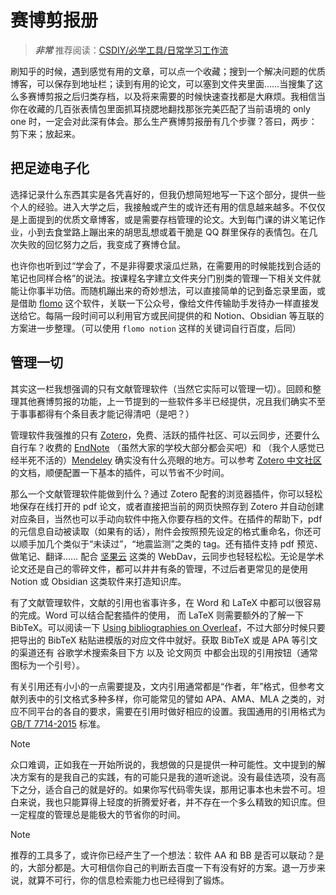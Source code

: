 # **赛博剪报册**

> ***非常*** 推荐阅读：[CSDIY/必学工具/日常学习工作流](https://csdiy.wiki/%E5%BF%85%E5%AD%A6%E5%B7%A5%E5%85%B7/workflow/)

刷知乎的时候，遇到感觉有用的文章，可以点一个收藏；搜到一个解决问题的优质博客，可以保存到地址栏；读到有用的论文，可以塞到文件夹里面……当搜集了这么多赛博剪报之后归类存档，以及将来需要的时候快速查找都是大麻烦。我相信当你在收藏的几百张表情包里面抓耳挠腮地翻找那张完美匹配了当前语境的 only one 时，一定会对此深有体会。那么生产赛博剪报册有几个步骤？答曰，两步：剪下来；放起来。

## **把足迹电子化**

选择记录什么东西其实是各凭喜好的，但我仍想简短地写一下这个部分，提供一些个人的经验。进入大学之后，我接触或产生的或许还有用的信息越来越多。不仅仅是上面提到的优质文章博客，或是需要存档管理的论文。大到每门课的讲义笔记作业，小到去食堂路上蹦出来的胡思乱想或着干脆是 QQ 群里保存的表情包。在几次失败的回忆努力之后，我变成了赛博仓鼠。

也许你也听到过“学会了，不是非得要求滚瓜烂熟，在需要用的时候能找到合适的笔记也同样合格”的说法。按课程名字建立文件夹分门别类的管理一下相关文件就能让你事半功倍。而随机蹦出来的奇妙想法，可以直接简单的记到备忘录里面，或是借助 [flomo](https://flomoapp.com/) 这个软件，关联一下公众号，像给文件传输助手发待办一样直接发送给它。每隔一段时间可以利用官方或民间提供的和 Notion、Obsidian 等互联的方案进一步整理。（可以使用 `flomo notion` 这样的关键词自行百度，后同）

## **管理一切**

其实这一栏我想强调的只有文献管理软件（当然它实际可以管理一切）。回顾和整理其他赛博剪报的功能，上一节提到的一些软件多半已经提供，况且我们确实不至于事事都得有个条目表才能记得清吧（是吧？）

管理软件我强推的只有 [Zotero](https://www.zotero.org/)，免费、活跃的插件社区、可以云同步，还要什么自行车？收费的 [EndNote](https://endnote.com/) （虽然大家的学校大部分都会买吧）和 （我个人感觉已经半死不活的）[Mendeley](https://www.mendeley.com/) 确实没有什么亮眼的地方。可以参考 [Zotero 中文社区](https://zotero-chinese.com/) 的文档，顺便配置一下基本的插件，可以节省不少时间。

那么一个文献管理软件能做到什么？通过 Zotero 配套的浏览器插件，你可以轻松地保存在线打开的 pdf 论文，或者直接把当前的网页快照存到 Zotero 并自动创建对应条目，当然也可以手动向软件中拖入你要存档的文件。在插件的帮助下，pdf 的元信息自动被读取（如果有的话），附件会按照预先设定的格式重命名，你还可以顺手加几个类似于“未读过”，“地震监测”之类的 tag。还有插件支持 pdf 预览、做笔记、翻译…… 配合 [坚果云](https://www.jianguoyun.com/) 这类的 WebDav，云同步也轻轻松松。无论是学术论文还是自己的零碎文件，都可以井井有条的管理，不过后者更常见的是使用 Notion 或 Obsidian 这类软件来打造知识库。

有了文献管理软件，文献的引用也省事许多，在 Word 和 LaTeX 中都可以很容易的完成。Word 可以结合配套插件的使用， 而 LaTeX 则需要额外的了解一下 BibTeX。可以阅读一下 [Using bibliographies on Overleaf](https://www.overleaf.com/learn/how-to/Using_bibliographies_on_Overleaf)，不过大部分时候只要把导出的 BibTeX 粘贴进模版的对应文件中就好。获取 BibTeX 或是 APA 等引文的渠道还有 谷歌学术搜索条目下方 以及 论文网页 中都会出现的引用按钮（通常图标为一个引号）。

有关引用还有小小的一点需要提及，文内引用通常都是“作者，年”格式，但参考文献列表中的引文格式多种多样，你可能常见的譬如 APA、AMA、MLA 之类的，对应不同平台的各自的要求，需要在引用时做好相应的设置。我国通用的引用格式为 [GB/T 7714-2015](https://zhuanlan.zhihu.com/p/355312827?ivk_sa=1024320u&eqid=ca8358090003cfa400000005645a0cc6&utm_id=0) 标准。



> [!NOTE]
> 众口难调，正如我在一开始所说的，我想做的只是提供一种可能性。文中提到的解决方案有的是我自己的实践，有的可能只是我的道听途说。没有最佳选项，没有高下之分，适合自己的就是好的。如果你写代码零失误，那用记事本也未尝不可。坦白来说，我也只能算得上轻度的折腾爱好者，并不存在一个多么精致的知识库。但一定程度的管理总是能极大的节省你的时间。

> [!NOTE]
> 推荐的工具多了，或许你已经产生了一个想法：软件 AA 和 BB 是否可以联动？是的，大部分都是。大可相信你自己的判断去百度一下有没有好的方案。退一万步来说，就算不可行，你的信息检索能力也已经得到了锻炼。
